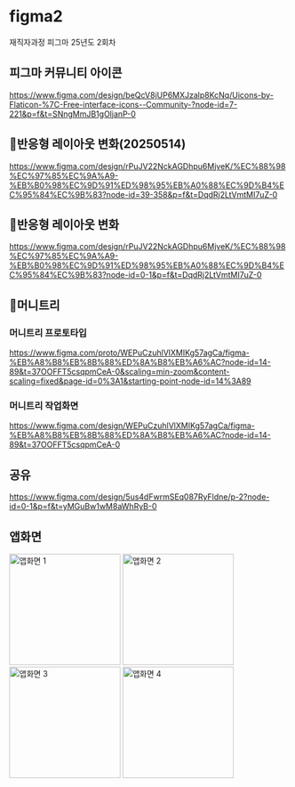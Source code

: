 # figma2
재직자과정 피그마 25년도 2회차

## 피그마 커뮤니티 아이콘
https://www.figma.com/design/beQcV8jUP6MXJzalp8KcNq/Uicons-by-Flaticon-%7C-Free-interface-icons--Community-?node-id=7-221&p=f&t=SNngMmJB1gOljanP-0

## 🎨반응형 레이아웃 변화(20250514)
<a href="https://www.figma.com/design/rPuJV22NckAGDhpu6MjveK/%EC%88%98%EC%97%85%EC%9A%A9-%EB%B0%98%EC%9D%91%ED%98%95%EB%A0%88%EC%9D%B4%EC%95%84%EC%9B%83?node-id=39-358&p=f&t=DqdRj2LtVmtMI7uZ-0">https://www.figma.com/design/rPuJV22NckAGDhpu6MjveK/%EC%88%98%EC%97%85%EC%9A%A9-%EB%B0%98%EC%9D%91%ED%98%95%EB%A0%88%EC%9D%B4%EC%95%84%EC%9B%83?node-id=39-358&p=f&t=DqdRj2LtVmtMI7uZ-0</a>


## 🎨반응형 레이아웃 변화
<a href="https://www.figma.com/design/rPuJV22NckAGDhpu6MjveK/%EC%88%98%EC%97%85%EC%9A%A9-%EB%B0%98%EC%9D%91%ED%98%95%EB%A0%88%EC%9D%B4%EC%95%84%EC%9B%83?node-id=39-358&p=f&t=DqdRj2LtVmtMI7uZ-0">https://www.figma.com/design/rPuJV22NckAGDhpu6MjveK/%EC%88%98%EC%97%85%EC%9A%A9-%EB%B0%98%EC%9D%91%ED%98%95%EB%A0%88%EC%9D%B4%EC%95%84%EC%9B%83?node-id=0-1&p=f&t=DqdRj2LtVmtMI7uZ-0</a>

## 🎨머니트리
### 머니트리 프로토타입
<a href="https://www.figma.com/proto/WEPuCzuhlVlXMIKg57agCa/figma-%EB%A8%B8%EB%8B%88%ED%8A%B8%EB%A6%AC?node-id=14-89&t=37OOFFT5csqpmCeA-0&scaling=min-zoom&content-scaling=fixed&page-id=0%3A1&starting-point-node-id=14%3A89" target="_blank">https://www.figma.com/proto/WEPuCzuhlVlXMIKg57agCa/figma-%EB%A8%B8%EB%8B%88%ED%8A%B8%EB%A6%AC?node-id=14-89&t=37OOFFT5csqpmCeA-0&scaling=min-zoom&content-scaling=fixed&page-id=0%3A1&starting-point-node-id=14%3A89</a>

### 머니트리 작업화면
<a href="https://www.figma.com/design/WEPuCzuhlVlXMIKg57agCa/figma-%EB%A8%B8%EB%8B%88%ED%8A%B8%EB%A6%AC?node-id=14-89&t=37OOFFT5csqpmCeA-0" target="_blank">https://www.figma.com/design/WEPuCzuhlVlXMIKg57agCa/figma-%EB%A8%B8%EB%8B%88%ED%8A%B8%EB%A6%AC?node-id=14-89&t=37OOFFT5csqpmCeA-0</a>


## 공유
https://www.figma.com/design/5us4dFwrmSEq087RyFldne/p-2?node-id=0-1&p=f&t=yMGuBw1wM8aWhRyB-0

## 앱화면
<img src="https://github.com/user-attachments/assets/75938f22-ed89-4174-a241-ed4a72523c95" width="200px" height="auto" alt="앱화면 1" />
<img src="https://github.com/user-attachments/assets/7a533edf-5707-452a-a703-0bb1c100d834" width="200px" height="auto" alt="앱화면 2" />
<img src="https://github.com/user-attachments/assets/447ce9a6-308d-4903-b701-a6e0a2a02f6c" width="200px" height="auto" alt="앱화면 3" />
<img src="https://github.com/user-attachments/assets/ee11fa85-e4f1-4bf9-8b16-a05c5dcb3873" width="200px" height="auto" alt="앱화면 4" />

 
